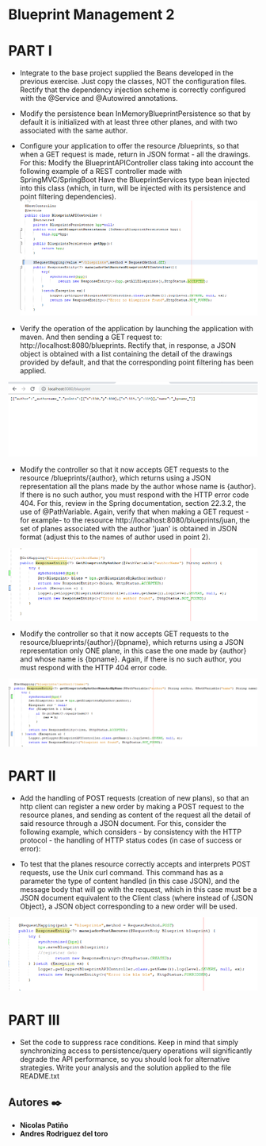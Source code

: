 # Blueprint Management 2

# PART I
* Integrate to the base project supplied the Beans developed in the previous exercise. Just copy the classes, NOT the configuration files. Rectify that the dependency injection scheme is correctly configured with the @Service and @Autowired annotations.
* Modify the persistence bean InMemoryBlueprintPersistence so that by default it is initialized with at least three other planes, and with two associated with the same author.
* Configure your application to offer the resource /blueprints, so that when a GET request is made, return in JSON format - all the drawings. For this:
Modify the BlueprintAPIController class taking into account the following example of a REST controller made with SpringMVC/SpringBoot
Have the BlueprintServices type bean injected into this class (which, in turn, will be injected with its persistence and point filtering dependencies).
![](img/controller.PNG)

* Verify the operation of the application by launching the application with maven. And then sending a GET request to: http://localhost:8080/blueprints. Rectify that, in response, a JSON object is obtained with a list containing the detail of the drawings provided by default, and that the corresponding point filtering has been applied.

![](img/localhost.PNG)


* Modify the controller so that it now accepts GET requests to the resource /blueprints/{author}, which returns using a JSON representation all the plans made by the author whose name is {author}. If there is no such author, you must respond with the HTTP error code 404. For this, review in the Spring documentation, section 22.3.2, the use of @PathVariable. Again, verify that when making a GET request -for example- to the resource http://localhost:8080/blueprints/juan, the set of planes associated with the author 'juan' is obtained in JSON format (adjust this to the names of author used in point 2).

![](img/get1.PNG)

* Modify the controller so that it now accepts GET requests to the resource/blueprints/{author}/{bpname}, which returns using a JSON representation only ONE plane, in this case the one made by {author} and whose name is {bpname}. Again, if there is no such author, you must respond with the HTTP 404 error code.

![](img/get2.PNG)

# PART II

* Add the handling of POST requests (creation of new plans), so that an http client can register a new order by making a POST request to the resource planes, and sending as content of the request all the detail of said resource through a JSON document. For this, consider the following example, which considers - by consistency with the HTTP protocol - the handling of HTTP status codes (in case of success or error):



* To test that the planes resource correctly accepts and interprets POST requests, use the Unix curl command. This command has as a parameter the type of content handled (in this case JSON), and the message body that will go with the request, which in this case must be a JSON document equivalent to the Client class (where instead of {JSON Object}, a JSON object corresponding to a new order will be used.

![](img/post.PNG)

# PART III

* Set the code to suppress race conditions. Keep in mind that simply synchronizing access to persistence/query operations will significantly degrade the API performance, so you should look for alternative strategies.
Write your analysis and the solution applied to the file README.txt





## Autores ✒️

* **Nicolas Patiño** 
* **Andres Rodriguez del toro**
